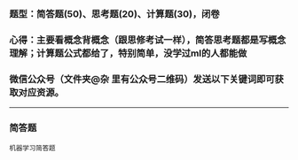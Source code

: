 ### 题型：简答题(50)、思考题(20)、计算题(30)，闭卷
### 心得：主要看概念背概念（跟思修考试一样），简答思考题都是写概念理解；计算题公式都给了，特别简单，没学过ml的人都能做
### 微信公众号（文件夹@杂 里有公众号二维码）发送以下关键词即可获取对应资源。
***
### 简答题
    机器学习简答题